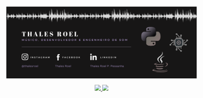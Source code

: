 ![Alt Text](https://github.com/T-Roel/T-Roel/blob/master/logo.png)

<div align="center">
  <a href="https://github.com/T-Roel">
  <img height="180em" src="https://github-readme-stats.vercel.app/api?username=T-Roel&show_icons=true&theme=dark&include_all_commits=true&count_private=true"/>
  <img height="180em" src="https://github-readme-stats.vercel.app/api/top-langs/?username=T-Roel&layout=compact&langs_count=7&theme=dark"/>
</div>

<!--![GitHub Logo](T-Roel/logo.png)
![Alt Text](https://github.com/T-Roel/T-Roel/blob/master/logo.png)

<!--
**T-Roel/T-Roel** is a ✨ _special_ ✨ repository because its `README.md` (this file) appears on your GitHub profile.
